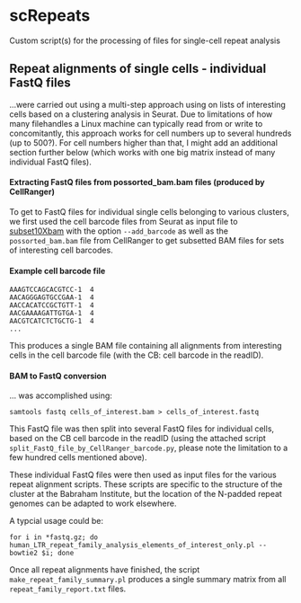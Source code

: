 # scRepeats
Custom script(s) for the processing of files for single-cell repeat analysis


## Repeat alignments of single cells - individual FastQ files

...were carried out using a multi-step approach using on lists of interesting cells based on a clustering analysis in Seurat. Due to limitations of how many filehandles a Linux machine can typically read from or write to concomitantly, this approach works for cell numbers up to several hundreds (up to 500?). For cell numbers higher than that, I might add an additional section further below (which works with one big matrix instead of many individual FastQ files).

#### Extracting FastQ files from possorted_bam.bam files (produced by CellRanger)

To get to FastQ files for individual single cells belonging to various clusters, we first used the cell barcode files from Seurat as input file to [subset10Xbam](https://github.com/s-andrews/subset10xbam) with the option `--add_barcode` as well as the `possorted_bam.bam` file from CellRanger to get subsetted BAM files for sets of interesting cell barcodes.

#### Example cell barcode file
```
AAAGTCCAGCACGTCC-1	4
AACAGGGAGTGCCGAA-1	4
AACCACATCCGCTGTT-1	4
AACGAAAAGATTGTGA-1	4
AACGTCATCTCTGCTG-1	4
...
```
This produces a single BAM file containing all alignments from interesting cells in the cell barcode file (with the CB: cell barcode in the readID).

 
#### BAM to FastQ conversion
... was accomplished using:

```
samtools fastq cells_of_interest.bam > cells_of_interest.fastq
```

This FastQ file was then split into several FastQ files for individual cells, based on the CB cell barcode in the readID (using the attached script `split_FastQ_file_by_CellRanger_barcode.py`, please note the limitation to a few hundred cells mentioned above).

These individual FastQ files were then used as input files for the various repeat alignment scripts. These scripts are specific to the structure of the cluster at the Babraham Institute, but the location of the N-padded repeat genomes can be adapted to work elsewhere.

A typcial usage could be:

```
for i in *fastq.gz; do human_LTR_repeat_family_analysis_elements_of_interest_only.pl --bowtie2 $i; done
```

Once all repeat alignments have finished, the script `make_repeat_family_summary.pl` produces a single summary matrix from all `repeat_family_report.txt` files.
